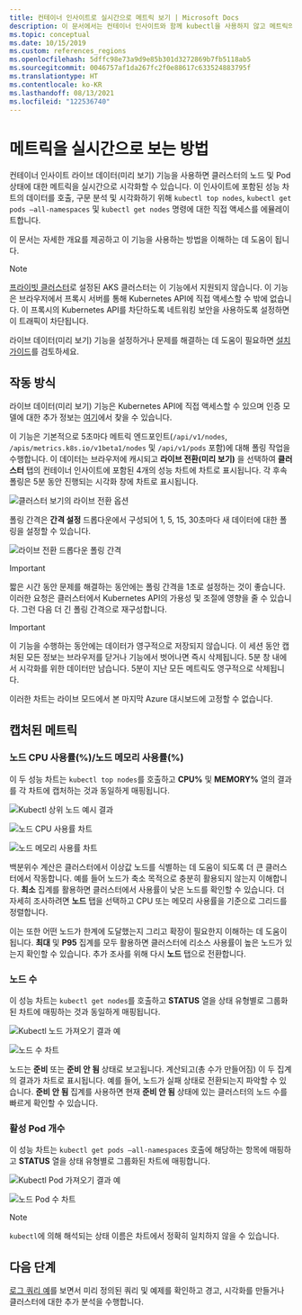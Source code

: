 ```yaml
---
title: 컨테이너 인사이트로 실시간으로 메트릭 보기 | Microsoft Docs
description: 이 문서에서는 컨테이너 인사이트와 함께 kubectl을 사용하지 않고 메트릭의 실시간 보기를 설명합니다.
ms.topic: conceptual
ms.date: 10/15/2019
ms.custom: references_regions
ms.openlocfilehash: 5dffc98e73a9d9e85b301d3272869b7fb5118ab5
ms.sourcegitcommit: 0046757af1da267fc2f0e88617c633524883795f
ms.translationtype: HT
ms.contentlocale: ko-KR
ms.lasthandoff: 08/13/2021
ms.locfileid: "122536740"
---
```

# <a name="how-to-view-metrics-in-real-time"></a>메트릭을 실시간으로 보는 방법

컨테이너 인사이트 라이브 데이터(미리 보기) 기능을 사용하면 클러스터의 노드 및 Pod 상태에 대한 메트릭을 실시간으로 시각화할 수 있습니다. 이 인사이트에 포함된 성능 차트의 데이터를 호출, 구문 분석 및 시각화하기 위해 `kubectl top nodes`, `kubectl get pods –all-namespaces` 및 `kubectl get nodes` 명령에 대한 직접 액세스를 에뮬레이트합니다.

이 문서는 자세한 개요를 제공하고 이 기능을 사용하는 방법을 이해하는 데 도움이 됩니다.

>[!NOTE]
>[프라이빗 클러스터](https://azure.microsoft.com/updates/aks-private-cluster/)로 설정된 AKS 클러스터는 이 기능에서 지원되지 않습니다. 이 기능은 브라우저에서 프록시 서버를 통해 Kubernetes API에 직접 액세스할 수 밖에 없습니다. 이 프록시의 Kubernetes API를 차단하도록 네트워킹 보안을 사용하도록 설정하면 이 트래픽이 차단됩니다.

라이브 데이터(미리 보기) 기능을 설정하거나 문제를 해결하는 데 도움이 필요하면 [설치 가이드](container-insights-livedata-setup.md)를 검토하세요.

## <a name="how-it-works"></a>작동 방식

라이브 데이터(미리 보기) 기능은 Kubernetes API에 직접 액세스할 수 있으며 인증 모델에 대한 추가 정보는 [여기](https://kubernetes.io/docs/concepts/overview/kubernetes-api/)에서 찾을 수 있습니다.

이 기능은 기본적으로 5초마다 메트릭 엔드포인트(`/api/v1/nodes`, `/apis/metrics.k8s.io/v1beta1/nodes` 및 `/api/v1/pods` 포함)에 대해 폴링 작업을 수행합니다. 이 데이터는 브라우저에 캐시되고 **라이브 전환(미리 보기)** 을 선택하여 **클러스터** 탭의 컨테이너 인사이트에 포함된 4개의 성능 차트에 차트로 표시됩니다. 각 후속 폴링은 5분 동안 진행되는 시각화 창에 차트로 표시됩니다.

![클러스터 보기의 라이브 전환 옵션](./media/container-insights-livedata-metrics/cluster-view-go-live-example-01.png)

폴링 간격은 **간격 설정** 드롭다운에서 구성되어 1, 5, 15, 30초마다 새 데이터에 대한 폴링을 설정할 수 있습니다.

![라이브 전환 드롭다운 폴링 간격](./media/container-insights-livedata-metrics/cluster-view-polling-interval-dropdown.png)

>[!IMPORTANT]
>짧은 시간 동안 문제를 해결하는 동안에는 폴링 간격을 1초로 설정하는 것이 좋습니다. 이러한 요청은 클러스터에서 Kubernetes API의 가용성 및 조절에 영향을 줄 수 있습니다. 그런 다음 더 긴 폴링 간격으로 재구성합니다.

>[!IMPORTANT]
>이 기능을 수행하는 동안에는 데이터가 영구적으로 저장되지 않습니다. 이 세션 동안 캡처된 모든 정보는 브라우저를 닫거나 기능에서 벗어나면 즉시 삭제됩니다. 5분 창 내에서 시각화를 위한 데이터만 남습니다. 5분이 지난 모든 메트릭도 영구적으로 삭제됩니다.

이러한 차트는 라이브 모드에서 본 마지막 Azure 대시보드에 고정할 수 없습니다.

## <a name="metrics-captured"></a>캡처된 메트릭

### <a name="node-cpu-utilization---node-memory-utilization-"></a>노드 CPU 사용률(%)/노드 메모리 사용률(%)

이 두 성능 차트는 `kubectl top nodes`를 호출하고 **CPU%** 및 **MEMORY%** 열의 결과를 각 차트에 캡처하는 것과 동일하게 매핑됩니다.

![Kubectl 상위 노드 예시 결과](./media/container-insights-livedata-metrics/kubectl-top-nodes-example.png)

![노드 CPU 사용률 차트](./media/container-insights-livedata-metrics/cluster-view-node-cpu-util.png)

![노드 메모리 사용률 차트](./media/container-insights-livedata-metrics/cluster-view-node-memory-util.png)

백분위수 계산은 클러스터에서 이상값 노드를 식별하는 데 도움이 되도록 더 큰 클러스터에서 작동합니다. 예를 들어 노드가 축소 목적으로 충분히 활용되지 않는지 이해합니다. **최소** 집계를 활용하면 클러스터에서 사용률이 낮은 노드를 확인할 수 있습니다. 더 자세히 조사하려면 **노드** 탭을 선택하고 CPU 또는 메모리 사용률을 기준으로 그리드를 정렬합니다.

이는 또한 어떤 노드가 한계에 도달했는지 그리고 확장이 필요한지 이해하는 데 도움이 됩니다. **최대** 및 **P95** 집계를 모두 활용하면 클러스터에 리소스 사용률이 높은 노드가 있는지 확인할 수 있습니다. 추가 조사를 위해 다시 **노드** 탭으로 전환합니다.

### <a name="node-count"></a>노드 수

이 성능 차트는 `kubectl get nodes`를 호출하고 **STATUS** 열을 상태 유형별로 그룹화된 차트에 매핑하는 것과 동일하게 매핑됩니다.

![Kubectl 노드 가져오기 결과 예](./media/container-insights-livedata-metrics/kubectl-get-nodes-example.png)

![노드 수 차트](./media/container-insights-livedata-metrics/cluster-view-node-count-01.png)

노드는 **준비** 또는 **준비 안 됨** 상태로 보고됩니다. 계산되고(총 수가 만들어짐) 이 두 집계의 결과가 차트로 표시됩니다.
예를 들어, 노드가 실패 상태로 전환되는지 파악할 수 있습니다. **준비 안 됨** 집계를 사용하면 현재 **준비 안 됨** 상태에 있는 클러스터의 노드 수를 빠르게 확인할 수 있습니다.

### <a name="active-pod-count"></a>활성 Pod 개수

이 성능 차트는 `kubectl get pods –all-namespaces` 호출에 해당하는 항목에 매핑하고 **STATUS** 열을 상태 유형별로 그룹화된 차트에 매핑합니다.

![Kubectl Pod 가져오기 결과 예](./media/container-insights-livedata-metrics/kubectl-get-pods-example.png)

![노드 Pod 수 차트](./media/container-insights-livedata-metrics/cluster-view-node-pod-count.png)

>[!NOTE]
>`kubectl`에 의해 해석되는 상태 이름은 차트에서 정확히 일치하지 않을 수 있습니다.

## <a name="next-steps"></a>다음 단계

[로그 쿼리 예](container-insights-log-query.md)를 보면서 미리 정의된 쿼리 및 예제를 확인하고 경고, 시각화를 만들거나 클러스터에 대한 추가 분석을 수행합니다.
